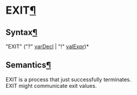 <a name="EXIT"></a>

# EXIT[¶](#EXIT)

<a name="Syntax"></a>

## Syntax[¶](#Syntax)

"EXIT" ("?" [varDecl](VarDecl) | "!" [valExpr](ValExpr))*

<a name="Semantics"></a>

## Semantics[¶](#Semantics)

EXIT is a process that just successfully terminates.  
EXIT might communicate exit values.